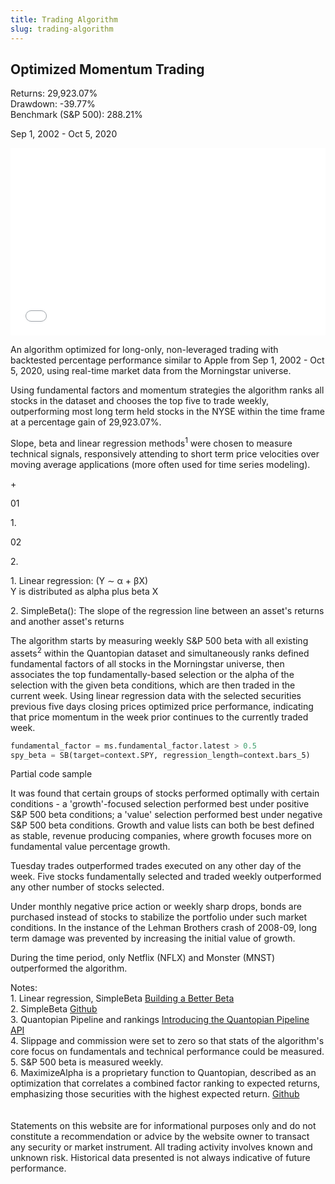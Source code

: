 ```yaml
---
title: Trading Algorithm
slug: trading-algorithm
---
```


  <div class="clearfix mb4">
    <div class="relative md-col md-col-8">
      <div class="border-box">
        <h2 class="mt0 pr2">Optimized Momentum Trading</h2>
      </div>
    </div>
  </div>

  <div class="clearfix flex">
    <div class="relative md-col md-col-4 push">
      <div class="border-box">
        <div class="flex bt pb2 pt2">
          <div>
            Returns: 29,923.07%
            <br />
            Drawdown: -39.77%
          </div>
          <div class="push pl1">
            <span class="lg" />
          </div>
        </div>
        <div class="flex bt pb2 pt2">
          <div>
            Benchmark (S&P 500): 288.21%
          </div>
          <div class="push pl1">
            <span class="lh" />
          </div>
        </div>
      </div>
    </div>
  </div>

  <div class="clearfix">
    <p class="date">Sep 1, 2002 - Oct 5, 2020</p>
  </div>

  <div class="clearfix full-width mb4">
    <iframe
      width="100%"
      height="300px"
      frameborder="0"
      scrolling="no"
      src="//plotly.com/~ayako0/104.embed?link=false&modebar=false&logo=false">
    </iframe>
  </div>

  <div class="clearfix mb4">
    <div class="md-col-8">
      <p class="intro">
        An algorithm optimized for long-only, non-leveraged trading
        with backtested percentage performance similar to Apple from Sep 1,
        2002 - Oct 5, 2020, using real-time market data from the Morningstar
        universe.
      </p>
      <p>
        Using fundamental factors and momentum strategies the algorithm ranks
        all stocks in the dataset and chooses the top five to trade weekly,
        outperforming most long term held stocks in the NYSE within the time
        frame at a percentage gain of 29,923.07%.
      </p>
      <p>
        Slope, beta and linear regression methods<sup>1</sup> were chosen to
        measure technical signals, responsively attending to short term price velocities over moving average applications
        (more often used for time series modeling).
      </p>
    </div>
  </div>

  <div class="clearfix mb4" style="max-width: 44rem">
    <div class="relative ml0 xs-col xs-col-2">
      <div class="border-box mt2 mb2">
        <p>+</p>
      </div>
    </div>
    <div class="relative ml0 xs-col xs-col-3">
      <div class="border-box mt2 mb2">
        <div class="clearfix">
          <div class="grid-sq-120">
            <div class="frame"></div>
            <div class="center">01</div>
          </div>
          <div>
            <p class="caption">1.</p>
          </div>
        </div>
      </div>
    </div>
    <div class="relative ml0 xs-col xs-col-3">
      <div class="border-box mt2 mb2">
        <div class="clearfix">
          <div class="grid-sq-120">
            <div class="frame"></div>
            <div class="center">02</div>
          </div>
          <div>
            <p class="caption">2.</p>
          </div>
        </div>
      </div>
    </div>
    <div class="relative ml0 xs-col xs-col-4">
      <div class="border-box mt2 mb2">
        <p class="notes">
          1. Linear regression: (Y ∼ α + βX)
          <br />Y is distributed as alpha plus beta X
        </p>
        <p class="notes">
          2. SimpleBeta(): The slope of the regression line between an asset's
          returns and another asset's returns
        </p>
      </div>
    </div>
  </div>

  <div class="clearfix mb4">
    <div class="md-col-8">
      The algorithm starts by measuring weekly S&P 500 beta with all existing
      assets<sup>2</sup> within the Quantopian dataset and simultaneously ranks defined fundamental factors of
      all stocks in the Morningstar universe, then associates the top
      fundamentally-based selection or the alpha of the selection with the given
      beta conditions, which are then traded in the current week. Using linear
      regression data with the selected securities previous five days closing
      prices optimized price performance, indicating that price momentum in the
      week prior continues to the currently traded week.
    </div>
  </div>

<div class="clearfix">

```python
fundamental_factor = ms.fundamental_factor.latest > 0.5
spy_beta = SB(target=context.SPY, regression_length=context.bars_5)
```

</div>

  <div class="clearfix code-caption mb4">Partial code sample</div>

  <div class="clearfix mb4">
    <div class="md-col-8">
      <p>
        It was found that certain groups of stocks performed optimally with
        certain conditions - a 'growth'-focused selection performed best under
        positive S&P 500 beta conditions; a 'value' selection performed
        best under negative S&P 500 beta conditions. Growth and value lists can
        both be best defined as stable, revenue producing companies, where
        growth focuses more on fundamental value percentage growth.
      </p>
      <p>
        Tuesday trades outperformed trades executed on any other day of the
        week. Five stocks fundamentally selected and traded weekly outperformed
        any other number of stocks selected.
      </p>
      <p>
        Under monthly negative price action or weekly sharp drops, bonds are purchased instead of stocks to stabilize the portfolio
        under such market conditions. In the instance of the Lehman
        Brothers crash of 2008-09, long term damage was prevented by increasing the initial value of growth.
      </p>
      <p>
        During the time period, only Netflix (NFLX) and Monster (MNST) outperformed the
        algorithm.
      </p>
    </div>
  </div>

  <div class="clearfix mb4">
    <div class="md-col-8">
      <div class="footnotes">
        Notes:
        <br />
        1. Linear regression, SimpleBeta
        <a
          href="https://quantopian-archive.netlify.app/notebooks/notebooks/quantopian_notebook_1.html"
          class="mb0 mt0"
        >
          Building a Better Beta
        </a>
        <br />
        2. SimpleBeta
        <a
          href="https://github.com/quantopian/zipline/blob/master/zipline/pipeline/factors/statistical.py"
          class="mb0 mt0"
        >
          Github
        </a>
        <br />
        3. Quantopian Pipeline and rankings
        <a href="https://www.youtube.com/watch?v=J8RzPVtW4X8" class="mb0 mt0">
          Introducing the Quantopian Pipeline API
        </a>
        <br />
        4. Slippage and commission were set to zero so that stats of the
        algorithm's core focus on fundamentals and technical performance could
        be measured.
        <br />
        5. S&P 500 beta is measured weekly.
        <br />
        6. MaximizeAlpha is a proprietary function to Quantopian, described as an
        optimization that correlates a combined factor ranking to expected
        returns, emphasizing those securities with the highest expected return.
        <a
          href="https://github.com/quantopian/research_public/blob/master/template_algorithms/long_short_equity_template.py"
          class="mb0 mt0"
        >
          Github
        </a>
        <br />
        <br />
        <br />
        Statements on this website are for informational purposes only and do not constitute a recommendation or advice by the website owner to transact any security or market instrument. All trading activity involves known and unknown risk. Historical data presented is not always indicative of future performance.
      </div>
    </div>
  </div>
